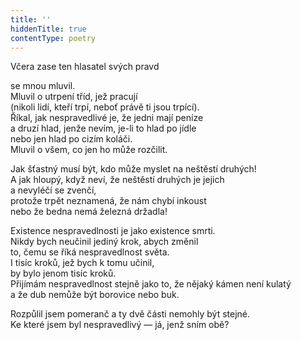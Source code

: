 ```yaml
---
title: ''
hiddenTitle: true
contentType: poetry
---
```


<section>

Včera zase ten hlasatel svých pravd

se mnou mluvil.  
Mluvil o utrpení tříd, jež pracují  
(nikoli lidí, kteří trpí, neboť právě ti jsou trpící).  
Říkal, jak nespravedlivé je, že jedni mají peníze  
a druzí hlad, jenže nevím, je-li to hlad po jídle  
nebo jen hlad po cizím koláči.  
Mluvil o všem, co jen ho může rozčilit.

</section>

<section>

Jak šťastný musí být, kdo může myslet na neštěstí druhých!  
A jak hloupý, když neví, že neštěstí druhých je jejich  
a nevyléčí se zvenčí,  
protože trpět neznamená, že nám chybí inkoust  
nebo že bedna nemá železná držadla!

</section>

<section>

Existence nespravedlnosti je jako existence smrti.  
Nikdy bych neučinil jediný krok, abych změnil  
to, čemu se říká nespravedlnost světa.  
I tisíc kroků, jež bych k tomu učinil,  
by bylo jenom tisíc kroků.  
Přijímám nespravedlnost stejně jako to, že nějaký kámen není kulatý  
a že dub nemůže být borovice nebo buk.

</section>

<section>

Rozpůlil jsem pomeranč a ty dvě části nemohly být stejné.  
Ke které jsem byl nespravedlivý — já, jenž sním obě?

</section>
